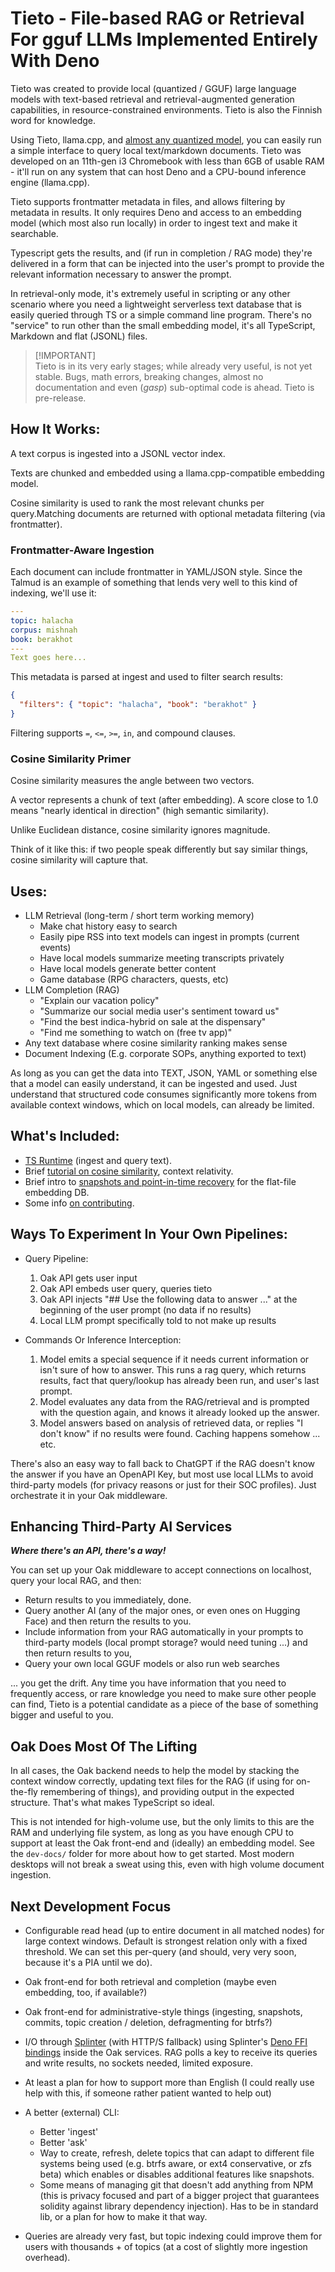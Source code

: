 # Tieto - File-based RAG or Retrieval For gguf LLMs Implemented Entirely With Deno

Tieto was created to provide local (quantized / GGUF) large language models with
text-based retrieval and retrieval-augmented generation capabilities, in
resource-constrained environments. Tieto is also the Finnish word for knowledge.

Using Tieto, llama.cpp, and [almost any quantized model][3], you
can easily run a simple interface to query local text/markdown documents. Tieto
was developed on an 11th-gen i3 Chromebook with less than 6GB of usable RAM -
it'll run on any system that can host Deno and a CPU-bound inference engine
(llama.cpp).

Tieto supports frontmatter metadata in files, and allows filtering by metadata
in results. It only requires Deno and access to an embedding model (which most
also run locally) in order to ingest text and make it searchable.

Typescript gets the results, and (if run in completion / RAG mode) they're
delivered in a form that can be injected into the user's prompt to provide the
relevant information necessary to answer the prompt.

In retrieval-only mode, it's extremely useful in scripting or any other scenario
where you need a lightweight serverless text database that is easily queried
through TS or a simple command line program. There's no "service" to run other
than the small embedding model, it's all TypeScript, Markdown and flat (JSONL)
files.

> [!IMPORTANT]\
> Tieto is in its very early stages; while already very useful, is not yet
> stable. Bugs, math errors, breaking changes, almost no documentation and even
> (_gasp_) sub-optimal code is ahead. Tieto is pre-release.

## How It Works:

A text corpus is ingested into a JSONL vector index.

Texts are chunked and embedded using a llama.cpp-compatible embedding model.

Cosine similarity is used to rank the most relevant chunks per query.Matching
documents are returned with optional metadata filtering (via frontmatter).

### Frontmatter-Aware Ingestion

Each document can include frontmatter in YAML/JSON style. Since the Talmud is an
example of something that lends very well to this kind of indexing, we'll use
it:

```yml
---
topic: halacha
corpus: mishnah
book: berakhot
---
Text goes here...
```

This metadata is parsed at ingest and used to filter search results:

```json
{
  "filters": { "topic": "halacha", "book": "berakhot" }
}
```

Filtering supports `=`, `<=`, `>=`, `in`, and compound clauses.

### Cosine Similarity Primer

Cosine similarity measures the angle between two vectors.

A vector represents a chunk of text (after embedding). A score close to 1.0
means "nearly identical in direction" (high semantic similarity).

Unlike Euclidean distance, cosine similarity ignores magnitude.

Think of it like this: if two people speak differently but say similar things,
cosine similarity will capture that.

## Uses:

- LLM Retrieval (long-term / short term working memory)
  - Make chat history easy to search
  - Easily pipe RSS into text models can ingest in prompts (current events)
  - Have local models summarize meeting transcripts privately
  - Have local models generate better content
  - Game database (RPG characters, quests, etc)
- LLM Completion (RAG)
  - "Explain our vacation policy"
  - "Summarize our social media user's sentiment toward us"
  - "Find the best indica-hybrid on sale at the dispensary"
  - "Find me something to watch on (free tv app)"
- Any text database where cosine similarity ranking makes sense
- Document Indexing (E.g. corporate SOPs, anything exported to text)

As long as you can get the data into TEXT, JSON, YAML or something else that a
model can easily understand, it can be ingested and used. Just understand that
structured code consumes significantly more tokens from available context
windows, which on local models, can already be limited.

## What's Included:

- [TS Runtime][4] (ingest and query text).
- Brief [tutorial on cosine similarity][5], context relativity.
- Brief intro to [snapshots and point-in-time recovery][6] for the flat-file
  embedding DB.
- Some info [on contributing][7].

## Ways To Experiment In Your Own Pipelines:

- Query Pipeline:
  1. Oak API gets user input
  2. Oak API embeds user query, queries tieto
  3. Oak API injects "## Use the following data to answer ..." at the beginning
     of the user prompt (no data if no results)
  4. Local LLM prompt specifically told to not make up results

- Commands Or Inference Interception:
  1. Model emits a special sequence if it needs current information or isn't
     sure of how to answer. This runs a rag query, which returns results, fact
     that query/lookup has already been run, and user's last prompt.
  3. Model evaluates any data from the RAG/retrieval and is prompted with the
     question again, and knows it already looked up the answer.
  4. Model answers based on analysis of retrieved data, or replies "I don't know"
     if no results were found. Caching happens somehow ... etc.

There's also an easy way to fall back to ChatGPT if the RAG doesn't know the
answer if you have an OpenAPI Key, but most use local LLMs to avoid third-party
models (for privacy reasons or just for their SOC profiles). Just orchestrate it
in your Oak middleware. 

## Enhancing Third-Party AI Services 

***Where there's an API, there's a way!***

You can set up your Oak middleware to accept connections on localhost, query your
local RAG, and then:

 - Return results to you immediately, done.
 - Query another AI (any of the major ones, or even ones on Hugging Face)
   and then return the results to you.
 - Include information from your RAG automatically in your prompts to third-party
   models (local prompt storage? would need tuning ...) and then return results to
   you,
 - Query your own local GGUF models or also run web searches

... you get the drift. Any time you have information that you need to frequently
access, or rare knowledge you need to make sure other people can find, Tieto is
a potential candidate as a piece of the base of something bigger and useful to you.

## Oak Does Most Of The Lifting

In all cases, the Oak backend needs to help the model by stacking the context
window correctly, updating text files for the RAG (if using for on-the-fly
remembering of things), and providing output in the expected structure. That's
what makes TypeScript so ideal.

This is not intended for high-volume use, but the only limits to this are the
RAM and underlying file system, as long as you have enough CPU to support at
least the Oak front-end and (ideally) an embedding model. See the `dev-docs/`
folder for more about how to get started. Most modern desktops will not break a
sweat using this, even with high volume document ingestion.

## Next Development Focus

- Configurable read head (up to entire document in all matched nodes) for large
  context windows. Default is strongest relation only with a fixed threshold. We
  can set this per-query (and should, very very soon, because it's a PIA until we
  do).
- Oak front-end for both retrieval and completion (maybe even embedding, too, if
  available?)
- Oak front-end for administrative-style things (ingesting, snapshots, commits,
  topic creation / deletion, defragmenting for btrfs?)
- I/O through [Splinter][1] (with HTTP/S fallback) using Splinter's
  [Deno FFI bindings][2] inside the Oak services. RAG polls a key to receive its
  queries and write results, no sockets needed, limited exposure.
- At least a plan for how to support more than English (I could really use help
  with this, if someone rather patient wanted to help out)
- A better (external) CLI:
  - Better 'ingest'
  - Better 'ask'
  - Way to create, refresh, delete topics that can adapt to different file systems
    being used (e.g. btrfs aware, or ext4 conservative, or zfs beta) which enables
    or disables additional features like snapshots.
  - Some means of managing git that doesn't add anything from NPM (this is privacy
    focused and part of a bigger project that guarantees solidity against library
    dependency injection). Has to be in standard lib, or a plan for how to make
    it that way.
- Queries are already very fast, but topic indexing could improve them for users
  with thousands + of topics (at a cost of slightly more ingestion overhead).

  [1]: https://github.com/timthepost/splinter
  [2]: https://github.com/timthepost/libsplinter/tree/main/bindings/ts
  [3]: https://huggingface.co/
  [4]: https://github.com/timthepost/tieto/blob/main/tieto.ts
  [5]: https://github.com/timthepost/tieto/blob/main/dev-docs/similiarity-ranking.md
  [6]: https://github.com/timthepost/tieto/blob/main/dev-docs/snapsots-versioning.md
  [7]: https://github.com/timthepost/tieto/blob/main/dev-docs/contributing.md
